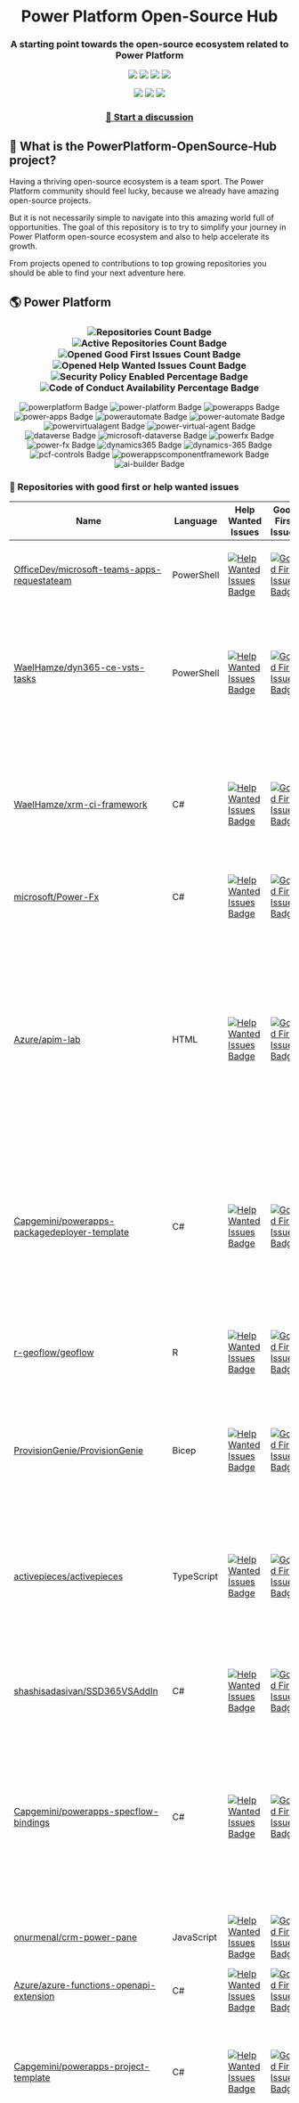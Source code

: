 <p align="center">
    <h1 align="center">
        Power Platform Open-Source Hub
    </h1>
    <h3 align="center">
        A starting point towards the open-source ecosystem related to Power Platform
    </h3>
</p>

<p align="center">
    <a href="https://github.com/rpothin/PowerPlatform-OpenSource-Hub/blob/main/LICENSE" alt="Repository License">
        <img src="https://img.shields.io/github/license/rpothin/PowerPlatform-OpenSource-Hub?color=yellow&label=License" /></a>
    <a href="#watchers" alt="Watchers">
        <img src="https://img.shields.io/github/watchers/rpothin/PowerPlatform-OpenSource-Hub?style=social" /></a>
    <a href="#forks" alt="Forks">
        <img src="https://img.shields.io/github/forks/rpothin/PowerPlatform-OpenSource-Hub?style=social" /></a>
    <a href="#stars" alt="Stars">
        <img src="https://img.shields.io/github/stars/rpothin/PowerPlatform-OpenSource-Hub?style=social" /></a>
</p>

<p align="center">
    <a href="https://github.com/rpothin/PowerPlatform-OpenSource-Hub/actions/workflows/update-github-repositories-details.yml" alt="Update repositories details">
        <img src="https://github.com/rpothin/PowerPlatform-OpenSource-Hub/actions/workflows/update-github-repositories-details.yml/badge.svg" /></a>
    <a href="https://github.com/rpothin/PowerPlatform-OpenSource-Hub/actions/workflows/update-readme-with-github-repositories-details.yml" alt="Update README">
        <img src="https://github.com/rpothin/PowerPlatform-OpenSource-Hub/actions/workflows/update-readme-with-github-repositories-details.yml/badge.svg" /></a>
    <a href="https://github.com/rpothin/PowerPlatform-OpenSource-Hub/actions/workflows/pages/pages-build-deployment" alt="Update website">
        <img src="https://github.com/rpothin/PowerPlatform-OpenSource-Hub/actions/workflows/pages/pages-build-deployment/badge.svg" /></a>
</p>

<h3 align="center">
  <a href="https://github.com/rpothin/PowerPlatform-OpenSource-Hub/discussions/new/choose">📢 Start a discussion</a>
</h3>

## 🏡 What is the PowerPlatform-OpenSource-Hub project?

Having a thriving open-source ecosystem is a team sport.
The Power Platform community should feel lucky, because we already have amazing open-source projects.

But it is not necessarily simple to navigate into this amazing world full of opportunities.
The goal of this repository is to try to simplify your journey in Power Platform open-source ecosystem and also to help accelerate its growth.

From projects opened to contributions to top growing repositories you should be able to find your next adventure here.

## 🌎 Power Platform 

<!--START_SECTION:summary-->
<h3 align='center'>
  <img alt='Repositories Count Badge' src='https://img.shields.io/badge/Repositories-202-602890'>
  <img alt='Active Repositories Count Badge' src='https://img.shields.io/badge/Active_Repositories-132-A24FBF'>
  <img alt='Opened Good First Issues Count Badge' src='https://img.shields.io/badge/Good_First_Issues-15-green'>
  <img alt='Opened Help Wanted Issues Count Badge' src='https://img.shields.io/badge/Help_Wanted_Issues-18-blue'>
  <br/>
  <img alt='Security Policy Enabled Percentage Badge' src='https://img.shields.io/badge/Security_Policy_Enabled_Percentage-22-orange'>
  <img alt='Code of Conduct Availability Percentage Badge' src='https://img.shields.io/badge/Code_of_Conduct_Availability_Percentage-31-9F2B63'>
</h3>

<p align='center'>
  <img alt='powerplatform Badge' src='https://img.shields.io/badge/powerplatform-F13829'>
  <img alt='power-platform Badge' src='https://img.shields.io/badge/power--platform-A5D080'>
  <img alt='powerapps Badge' src='https://img.shields.io/badge/powerapps-3697A3'>
  <img alt='power-apps Badge' src='https://img.shields.io/badge/power--apps-52819B'>
  <img alt='powerautomate Badge' src='https://img.shields.io/badge/powerautomate-099049'>
  <img alt='power-automate Badge' src='https://img.shields.io/badge/power--automate-4F504A'>
  <img alt='powervirtualagent Badge' src='https://img.shields.io/badge/powervirtualagent-F63D28'>
  <img alt='power-virtual-agent Badge' src='https://img.shields.io/badge/power--virtual--agent-FB047B'>
  <img alt='dataverse Badge' src='https://img.shields.io/badge/dataverse-38E30C'>
  <img alt='microsoft-dataverse Badge' src='https://img.shields.io/badge/microsoft--dataverse-B22203'>
  <img alt='powerfx Badge' src='https://img.shields.io/badge/powerfx-1486C1'>
  <img alt='power-fx Badge' src='https://img.shields.io/badge/power--fx-9F1E84'>
  <img alt='dynamics365 Badge' src='https://img.shields.io/badge/dynamics365-4FFE5F'>
  <img alt='dynamics-365 Badge' src='https://img.shields.io/badge/dynamics--365-A64F62'>
  <img alt='pcf-controls Badge' src='https://img.shields.io/badge/pcf--controls-533144'>
  <img alt='powerappscomponentframework Badge' src='https://img.shields.io/badge/powerappscomponentframework-B92ACC'>
  <img alt='ai-builder Badge' src='https://img.shields.io/badge/ai--builder-3FF7E3'>
</p>
<!--END_SECTION:summary-->

### 💭 Repositories with good first or help wanted issues

<!--START_SECTION:repositories-opened-to-contribution-->
|Name|Language|Help Wanted Issues|Good First Issues|Topics|
|----|--------|------------------|-----------------|------|
|[OfficeDev/microsoft-teams-apps-requestateam](https://github.com/OfficeDev/microsoft-teams-apps-requestateam)|PowerShell|[![Help Wanted Issues Badge](https://img.shields.io/badge/30-blue)](https://github.com/OfficeDev/microsoft-teams-apps-requestateam/labels/help%20wanted)|[![Good First Issues Badge](https://img.shields.io/badge/17-green)](https://github.com/OfficeDev/microsoft-teams-apps-requestateam/labels/good%20first%20issue)|![microsoft Badge](https://img.shields.io/badge/microsoft-6E664A) ![microsoftteams Badge](https://img.shields.io/badge/microsoftteams-F0E290) ![powerapps Badge](https://img.shields.io/badge/powerapps-6B2799) ![powerautomate Badge](https://img.shields.io/badge/powerautomate-DD31D5) ![logicapps Badge](https://img.shields.io/badge/logicapps-A25CF2) ![azure Badge](https://img.shields.io/badge/azure-DD2160)|
|[WaelHamze/dyn365-ce-vsts-tasks](https://github.com/WaelHamze/dyn365-ce-vsts-tasks)|PowerShell|[![Help Wanted Issues Badge](https://img.shields.io/badge/30-blue)](https://github.com/WaelHamze/dyn365-ce-vsts-tasks/labels/help%20wanted)|[![Good First Issues Badge](https://img.shields.io/badge/0-green)](https://github.com/WaelHamze/dyn365-ce-vsts-tasks/labels/good%20first%20issue)|![devops Badge](https://img.shields.io/badge/devops-F1C905) ![continuous-integration Badge](https://img.shields.io/badge/continuous--integration-750F05) ![continuous-delivery Badge](https://img.shields.io/badge/continuous--delivery-DD20B9) ![continuous-deployment Badge](https://img.shields.io/badge/continuous--deployment-D19825) ![dynamics-365 Badge](https://img.shields.io/badge/dynamics--365-691D81) ![powershell Badge](https://img.shields.io/badge/powershell-BCE7B6) ![msdyn365 Badge](https://img.shields.io/badge/msdyn365-A7F03C) ![crm Badge](https://img.shields.io/badge/crm-0643F6) ![dynamics Badge](https://img.shields.io/badge/dynamics-514099) ![build-automation Badge](https://img.shields.io/badge/build--automation-B842C7) ![release-automation Badge](https://img.shields.io/badge/release--automation-495225)|
|[WaelHamze/xrm-ci-framework](https://github.com/WaelHamze/xrm-ci-framework)|C#|[![Help Wanted Issues Badge](https://img.shields.io/badge/11-blue)](https://github.com/WaelHamze/xrm-ci-framework/labels/help%20wanted)|[![Good First Issues Badge](https://img.shields.io/badge/0-green)](https://github.com/WaelHamze/xrm-ci-framework/labels/good%20first%20issue)|![devops Badge](https://img.shields.io/badge/devops-38CF18) ![continuous-integration Badge](https://img.shields.io/badge/continuous--integration-E2BF17) ![continuous-delivery Badge](https://img.shields.io/badge/continuous--delivery-E99C60) ![continuous-deployment Badge](https://img.shields.io/badge/continuous--deployment-D59785) ![crm Badge](https://img.shields.io/badge/crm-2C338E) ![dynamics Badge](https://img.shields.io/badge/dynamics-D6BAED) ![msdyn365 Badge](https://img.shields.io/badge/msdyn365-6BDC53) ![dynamics-365 Badge](https://img.shields.io/badge/dynamics--365-510441) ![powershell Badge](https://img.shields.io/badge/powershell-3EF169) ![scripts Badge](https://img.shields.io/badge/scripts-C2EE64) ![build-automation Badge](https://img.shields.io/badge/build--automation-BA8B99) ![release-automation Badge](https://img.shields.io/badge/release--automation-05A363)|
|[microsoft/Power-Fx](https://github.com/microsoft/Power-Fx)|C#|[![Help Wanted Issues Badge](https://img.shields.io/badge/0-blue)](https://github.com/microsoft/Power-Fx/labels/help%20wanted)|[![Good First Issues Badge](https://img.shields.io/badge/9-green)](https://github.com/microsoft/Power-Fx/labels/good%20first%20issue)|![power-fx Badge](https://img.shields.io/badge/power--fx-5D39BC) ![powerfx Badge](https://img.shields.io/badge/powerfx-504B1F)|
|[Azure/apim-lab](https://github.com/Azure/apim-lab)|HTML|[![Help Wanted Issues Badge](https://img.shields.io/badge/4-blue)](https://github.com/Azure/apim-lab/labels/help%20wanted)|[![Good First Issues Badge](https://img.shields.io/badge/5-green)](https://github.com/Azure/apim-lab/labels/good%20first%20issue)|![api-rest Badge](https://img.shields.io/badge/api--rest-84E5CD) ![api-management Badge](https://img.shields.io/badge/api--management-4A5E6D) ![oauth2 Badge](https://img.shields.io/badge/oauth2-E433B9) ![azure-api-management Badge](https://img.shields.io/badge/azure--api--management-2EDCE1) ![json-api Badge](https://img.shields.io/badge/json--api-BDBC82) ![azure-active-directory Badge](https://img.shields.io/badge/azure--active--directory-890F73) ![key-vault Badge](https://img.shields.io/badge/key--vault-C6139C) ![managed-identities Badge](https://img.shields.io/badge/managed--identities-0821AB) ![microsoft Badge](https://img.shields.io/badge/microsoft-4EA816) ![powerapps Badge](https://img.shields.io/badge/powerapps-447F92) ![ci-cd Badge](https://img.shields.io/badge/ci--cd-B5D49E) ![azure-devops Badge](https://img.shields.io/badge/azure--devops-D6F49F) ![azure-resource-manager Badge](https://img.shields.io/badge/azure--resource--manager-02F93D) ![api-gateway Badge](https://img.shields.io/badge/api--gateway-4DFB6D) ![api-documentation Badge](https://img.shields.io/badge/api--documentation-50DCFE) ![swagger Badge](https://img.shields.io/badge/swagger-EE6396) ![openapi Badge](https://img.shields.io/badge/openapi-CE983D) ![azure-resource-templates Badge](https://img.shields.io/badge/azure--resource--templates-AF65A1)|
|[Capgemini/powerapps-packagedeployer-template](https://github.com/Capgemini/powerapps-packagedeployer-template)|C#|[![Help Wanted Issues Badge](https://img.shields.io/badge/0-blue)](https://github.com/Capgemini/powerapps-packagedeployer-template/labels/help%20wanted)|[![Good First Issues Badge](https://img.shields.io/badge/5-green)](https://github.com/Capgemini/powerapps-packagedeployer-template/labels/good%20first%20issue)|![dyanmics-365 Badge](https://img.shields.io/badge/dyanmics--365-506A7B) ![dynamics Badge](https://img.shields.io/badge/dynamics-95674D) ![dynamics-crm Badge](https://img.shields.io/badge/dynamics--crm-C4F749) ![alm Badge](https://img.shields.io/badge/alm-50AAE5) ![continuous-deployment Badge](https://img.shields.io/badge/continuous--deployment-3688D8) ![continuous-delivery Badge](https://img.shields.io/badge/continuous--delivery-2C2248) ![powerapps Badge](https://img.shields.io/badge/powerapps-3F3684) ![package-deployer Badge](https://img.shields.io/badge/package--deployer-4A4915) ![power-apps Badge](https://img.shields.io/badge/power--apps-4B85CD) ![power-platform Badge](https://img.shields.io/badge/power--platform-D7B175) ![microsoft Badge](https://img.shields.io/badge/microsoft-977A04)|
|[r-geoflow/geoflow](https://github.com/r-geoflow/geoflow)|R|[![Help Wanted Issues Badge](https://img.shields.io/badge/5-blue)](https://github.com/r-geoflow/geoflow/labels/help%20wanted)|[![Good First Issues Badge](https://img.shields.io/badge/0-green)](https://github.com/r-geoflow/geoflow/labels/good%20first%20issue)|![r Badge](https://img.shields.io/badge/r-3C3505) ![geospatial Badge](https://img.shields.io/badge/geospatial-C30965) ![spatial Badge](https://img.shields.io/badge/spatial-B4D618) ![workflow Badge](https://img.shields.io/badge/workflow-6CDE7E) ![data Badge](https://img.shields.io/badge/data-07FEAB) ![metadata Badge](https://img.shields.io/badge/metadata-33A48A) ![fair Badge](https://img.shields.io/badge/fair-45FB7A) ![inspire Badge](https://img.shields.io/badge/inspire-657B25) ![iso Badge](https://img.shields.io/badge/iso-E069EA) ![ogc Badge](https://img.shields.io/badge/ogc-8238BC) ![orchestrator Badge](https://img.shields.io/badge/orchestrator-B6804A) ![zenodo Badge](https://img.shields.io/badge/zenodo-90EFE2) ![dataverse Badge](https://img.shields.io/badge/dataverse-979BA6) ![postgis Badge](https://img.shields.io/badge/postgis-F9BCF1) ![ocs Badge](https://img.shields.io/badge/ocs-5A160A)|
|[ProvisionGenie/ProvisionGenie](https://github.com/ProvisionGenie/ProvisionGenie)|Bicep|[![Help Wanted Issues Badge](https://img.shields.io/badge/3-blue)](https://github.com/ProvisionGenie/ProvisionGenie/labels/help%20wanted)|[![Good First Issues Badge](https://img.shields.io/badge/2-green)](https://github.com/ProvisionGenie/ProvisionGenie/labels/good%20first%20issue)|![microsoftteams Badge](https://img.shields.io/badge/microsoftteams-8DF8CE) ![powerplatform Badge](https://img.shields.io/badge/powerplatform-9AF49C) ![logicapps Badge](https://img.shields.io/badge/logicapps-AB128E) ![microsoft-teams Badge](https://img.shields.io/badge/microsoft--teams-85E944) ![azure Badge](https://img.shields.io/badge/azure-C3CCA9) ![microsoft Badge](https://img.shields.io/badge/microsoft-0EFC8F) ![hacktoberfest Badge](https://img.shields.io/badge/hacktoberfest-2E438C)|
|[activepieces/activepieces](https://github.com/activepieces/activepieces)|TypeScript|[![Help Wanted Issues Badge](https://img.shields.io/badge/4-blue)](https://github.com/activepieces/activepieces/labels/help%20wanted)|[![Good First Issues Badge](https://img.shields.io/badge/0-green)](https://github.com/activepieces/activepieces/labels/good%20first%20issue)|![no-code Badge](https://img.shields.io/badge/no--code-CB8792) ![business-automation Badge](https://img.shields.io/badge/business--automation-23EED0) ![zapier Badge](https://img.shields.io/badge/zapier-409087) ![low-code Badge](https://img.shields.io/badge/low--code-87617E) ![automation Badge](https://img.shields.io/badge/automation-604206) ![typescript Badge](https://img.shields.io/badge/typescript-739CBE) ![self-hosted Badge](https://img.shields.io/badge/self--hosted-3CDB87) ![workflow Badge](https://img.shields.io/badge/workflow-34C71E) ![n8n Badge](https://img.shields.io/badge/n8n-186528) ![automation-tools Badge](https://img.shields.io/badge/automation--tools-3357E7) ![workflow-automation Badge](https://img.shields.io/badge/workflow--automation-54C8AE) ![enterprise-automation Badge](https://img.shields.io/badge/enterprise--automation-94DBFA) ![llm Badge](https://img.shields.io/badge/llm-2A9570) ![workato Badge](https://img.shields.io/badge/workato-9B3787) ![powerautomate Badge](https://img.shields.io/badge/powerautomate-E667C6) ![tray Badge](https://img.shields.io/badge/tray-008190) ![agent Badge](https://img.shields.io/badge/agent-56B8B9) ![agents Badge](https://img.shields.io/badge/agents-B8C483) ![ai Badge](https://img.shields.io/badge/ai-5E399A)|
|[shashisadasivan/SSD365VSAddIn](https://github.com/shashisadasivan/SSD365VSAddIn)|C#|[![Help Wanted Issues Badge](https://img.shields.io/badge/2-blue)](https://github.com/shashisadasivan/SSD365VSAddIn/labels/help%20wanted)|[![Good First Issues Badge](https://img.shields.io/badge/2-green)](https://github.com/shashisadasivan/SSD365VSAddIn/labels/good%20first%20issue)|![d365fo Badge](https://img.shields.io/badge/d365fo-CCBC77) ![d365 Badge](https://img.shields.io/badge/d365-34046B) ![visual-studio-extension Badge](https://img.shields.io/badge/visual--studio--extension-4501A8) ![dynamics-365 Badge](https://img.shields.io/badge/dynamics--365-9B7151) ![hacktoberfest Badge](https://img.shields.io/badge/hacktoberfest-0BF2D5)|
|[Capgemini/powerapps-specflow-bindings](https://github.com/Capgemini/powerapps-specflow-bindings)|C#|[![Help Wanted Issues Badge](https://img.shields.io/badge/0-blue)](https://github.com/Capgemini/powerapps-specflow-bindings/labels/help%20wanted)|[![Good First Issues Badge](https://img.shields.io/badge/4-green)](https://github.com/Capgemini/powerapps-specflow-bindings/labels/good%20first%20issue)|![dynamics-365 Badge](https://img.shields.io/badge/dynamics--365-C04737) ![dynamics Badge](https://img.shields.io/badge/dynamics-20DFF7) ![dynamics-crm Badge](https://img.shields.io/badge/dynamics--crm-4D7986) ![specflow Badge](https://img.shields.io/badge/specflow-D5EEC5) ![automated-testing Badge](https://img.shields.io/badge/automated--testing-648EB3) ![automated-tests Badge](https://img.shields.io/badge/automated--tests-F2138D) ![ui-testing Badge](https://img.shields.io/badge/ui--testing-01907E) ![xrm Badge](https://img.shields.io/badge/xrm-51E812) ![powerapps Badge](https://img.shields.io/badge/powerapps-C31AED) ![cds Badge](https://img.shields.io/badge/cds-0FB9FD) ![bindings Badge](https://img.shields.io/badge/bindings-E035BC) ![specflow-steps Badge](https://img.shields.io/badge/specflow--steps-1707CB) ![test-automation Badge](https://img.shields.io/badge/test--automation-0ABDCF) ![testing Badge](https://img.shields.io/badge/testing-91F93C) ![specflow-bindings Badge](https://img.shields.io/badge/specflow--bindings-D04690) ![uci Badge](https://img.shields.io/badge/uci-7BE95E) ![power-apps Badge](https://img.shields.io/badge/power--apps-5128D2) ![power-platform Badge](https://img.shields.io/badge/power--platform-2D7467) ![microsoft Badge](https://img.shields.io/badge/microsoft-BC160A)|
|[onurmenal/crm-power-pane](https://github.com/onurmenal/crm-power-pane)|JavaScript|[![Help Wanted Issues Badge](https://img.shields.io/badge/1-blue)](https://github.com/onurmenal/crm-power-pane/labels/help%20wanted)|[![Good First Issues Badge](https://img.shields.io/badge/3-green)](https://github.com/onurmenal/crm-power-pane/labels/good%20first%20issue)|![dynamics-crm Badge](https://img.shields.io/badge/dynamics--crm-240E00) ![dynamics-365 Badge](https://img.shields.io/badge/dynamics--365-A7E008) ![browser-extension Badge](https://img.shields.io/badge/browser--extension-070AA9) ![crm Badge](https://img.shields.io/badge/crm-788318)|
|[Azure/azure-functions-openapi-extension](https://github.com/Azure/azure-functions-openapi-extension)|C#|[![Help Wanted Issues Badge](https://img.shields.io/badge/0-blue)](https://github.com/Azure/azure-functions-openapi-extension/labels/help%20wanted)|[![Good First Issues Badge](https://img.shields.io/badge/4-green)](https://github.com/Azure/azure-functions-openapi-extension/labels/good%20first%20issue)|![azure-functions Badge](https://img.shields.io/badge/azure--functions-29C63C) ![swagger-ui Badge](https://img.shields.io/badge/swagger--ui-66FAD2) ![hacktoberfest Badge](https://img.shields.io/badge/hacktoberfest-70A18F) ![azure Badge](https://img.shields.io/badge/azure-F111B4) ![openapi Badge](https://img.shields.io/badge/openapi-2527A7) ![power-platform Badge](https://img.shields.io/badge/power--platform-3430BF)|
|[Capgemini/powerapps-project-template](https://github.com/Capgemini/powerapps-project-template)|C#|[![Help Wanted Issues Badge](https://img.shields.io/badge/0-blue)](https://github.com/Capgemini/powerapps-project-template/labels/help%20wanted)|[![Good First Issues Badge](https://img.shields.io/badge/3-green)](https://github.com/Capgemini/powerapps-project-template/labels/good%20first%20issue)|![powerapps Badge](https://img.shields.io/badge/powerapps-E1AF44) ![power-apps Badge](https://img.shields.io/badge/power--apps-CED00A) ![dynamics-365 Badge](https://img.shields.io/badge/dynamics--365-CDFC6F) ![dynamics Badge](https://img.shields.io/badge/dynamics-3CC889) ![dynamics-crm Badge](https://img.shields.io/badge/dynamics--crm-37D995) ![powerplatform Badge](https://img.shields.io/badge/powerplatform-328446) ![power-platform Badge](https://img.shields.io/badge/power--platform-2E6164) ![yeoman-generator Badge](https://img.shields.io/badge/yeoman--generator-DC4A7F) ![microsoft Badge](https://img.shields.io/badge/microsoft-ADE266)|
|[J535D165/datahugger](https://github.com/J535D165/datahugger)|Python|[![Help Wanted Issues Badge](https://img.shields.io/badge/3-blue)](https://github.com/J535D165/datahugger/labels/help%20wanted)|[![Good First Issues Badge](https://img.shields.io/badge/0-green)](https://github.com/J535D165/datahugger/labels/good%20first%20issue)|![scientific Badge](https://img.shields.io/badge/scientific-5F9B99) ![scientific-data Badge](https://img.shields.io/badge/scientific--data-A22586) ![cli Badge](https://img.shields.io/badge/cli-51D81A) ![data Badge](https://img.shields.io/badge/data-CA3301) ![dataverse Badge](https://img.shields.io/badge/dataverse-A023CE) ![dryad Badge](https://img.shields.io/badge/dryad-5CADC9) ![figshare Badge](https://img.shields.io/badge/figshare-DA22CC) ![github Badge](https://img.shields.io/badge/github-7FF9F2) ![python Badge](https://img.shields.io/badge/python-5B8015) ![repository Badge](https://img.shields.io/badge/repository-49B162) ![research Badge](https://img.shields.io/badge/research-AF63F7) ![research-data-management Badge](https://img.shields.io/badge/research--data--management-B5C39E) ![science Badge](https://img.shields.io/badge/science-33612C) ![utrecht-university Badge](https://img.shields.io/badge/utrecht--university-4A1DDB) ![zenodo Badge](https://img.shields.io/badge/zenodo-0DF4B9) ![datacite Badge](https://img.shields.io/badge/datacite-04CD26) ![dataone Badge](https://img.shields.io/badge/dataone-A21ECA) ![mendeley-data Badge](https://img.shields.io/badge/mendeley--data-F130B2) ![rdm Badge](https://img.shields.io/badge/rdm-BEF868)|
|[pnp/provision-assist-m365](https://github.com/pnp/provision-assist-m365)|PowerShell|[![Help Wanted Issues Badge](https://img.shields.io/badge/1-blue)](https://github.com/pnp/provision-assist-m365/labels/help%20wanted)|[![Good First Issues Badge](https://img.shields.io/badge/1-green)](https://github.com/pnp/provision-assist-m365/labels/good%20first%20issue)|![microsoftteams Badge](https://img.shields.io/badge/microsoftteams-516374) ![powerapps Badge](https://img.shields.io/badge/powerapps-A809A5) ![powerapps-solutions Badge](https://img.shields.io/badge/powerapps--solutions-B70A39) ![sharepoint Badge](https://img.shields.io/badge/sharepoint-2F4B01) ![azureautomation Badge](https://img.shields.io/badge/azureautomation-4BD6F2) ![logicapps Badge](https://img.shields.io/badge/logicapps-C04032) ![powerautomate Badge](https://img.shields.io/badge/powerautomate-AA03D2) ![powershell Badge](https://img.shields.io/badge/powershell-135156) ![provisioning Badge](https://img.shields.io/badge/provisioning-CC1E2E) ![copilot Badge](https://img.shields.io/badge/copilot-829727) ![copilot-for-microsoft-365 Badge](https://img.shields.io/badge/copilot--for--microsoft--365-37DA3B)|
|[microsoft/powercat-creator-kit](https://github.com/microsoft/powercat-creator-kit)|CSS|[![Help Wanted Issues Badge](https://img.shields.io/badge/0-blue)](https://github.com/microsoft/powercat-creator-kit/labels/help%20wanted)|[![Good First Issues Badge](https://img.shields.io/badge/2-green)](https://github.com/microsoft/powercat-creator-kit/labels/good%20first%20issue)|![pcf Badge](https://img.shields.io/badge/pcf-EE6629) ![powerapps Badge](https://img.shields.io/badge/powerapps-C05BE8)|
|[ewingjm/development-hub](https://github.com/ewingjm/development-hub)|C#|[![Help Wanted Issues Badge](https://img.shields.io/badge/0-blue)](https://github.com/ewingjm/development-hub/labels/help%20wanted)|[![Good First Issues Badge](https://img.shields.io/badge/2-green)](https://github.com/ewingjm/development-hub/labels/good%20first%20issue)|![powerapps Badge](https://img.shields.io/badge/powerapps-6DC921) ![powerapps-solutions Badge](https://img.shields.io/badge/powerapps--solutions-C3F22C) ![powerplatform Badge](https://img.shields.io/badge/powerplatform-439F91) ![dynamics Badge](https://img.shields.io/badge/dynamics-177C73) ![dynamics-crm Badge](https://img.shields.io/badge/dynamics--crm-8594FE) ![dynamics365 Badge](https://img.shields.io/badge/dynamics365-F18F70) ![dynamics-365 Badge](https://img.shields.io/badge/dynamics--365-A4488A) ![dynamics-crm-online Badge](https://img.shields.io/badge/dynamics--crm--online-BB8DF0) ![common-data-service Badge](https://img.shields.io/badge/common--data--service-56D9DA) ![cds Badge](https://img.shields.io/badge/cds-5A21F6) ![ci Badge](https://img.shields.io/badge/ci-05EBCE) ![continuous-integration Badge](https://img.shields.io/badge/continuous--integration-713030) ![devops Badge](https://img.shields.io/badge/devops-2AA333) ![azure-devops Badge](https://img.shields.io/badge/azure--devops-EAC5D9)|
|[Capgemini/xrm-datamigration](https://github.com/Capgemini/xrm-datamigration)|C#|[![Help Wanted Issues Badge](https://img.shields.io/badge/0-blue)](https://github.com/Capgemini/xrm-datamigration/labels/help%20wanted)|[![Good First Issues Badge](https://img.shields.io/badge/2-green)](https://github.com/Capgemini/xrm-datamigration/labels/good%20first%20issue)|![power-apps Badge](https://img.shields.io/badge/power--apps-D90ABA) ![power-platform Badge](https://img.shields.io/badge/power--platform-C78634) ![dynamics-365 Badge](https://img.shields.io/badge/dynamics--365-413188) ![dynamics-crm Badge](https://img.shields.io/badge/dynamics--crm-3CB9E4) ![dynamics Badge](https://img.shields.io/badge/dynamics-1F7799) ![common-data-service Badge](https://img.shields.io/badge/common--data--service-60AD3F) ![cds Badge](https://img.shields.io/badge/cds-8E77DF) ![microsoft Badge](https://img.shields.io/badge/microsoft-8E0D18) ![powerplatform Badge](https://img.shields.io/badge/powerplatform-5DC53D)|
|[microsoft/Microsoft365DSC](https://github.com/microsoft/Microsoft365DSC)|PowerShell|[![Help Wanted Issues Badge](https://img.shields.io/badge/2-blue)](https://github.com/microsoft/Microsoft365DSC/labels/help%20wanted)|[![Good First Issues Badge](https://img.shields.io/badge/0-green)](https://github.com/microsoft/Microsoft365DSC/labels/good%20first%20issue)|![microsoft365 Badge](https://img.shields.io/badge/microsoft365-97C8F8) ![powershell Badge](https://img.shields.io/badge/powershell-0F3102) ![monitoring Badge](https://img.shields.io/badge/monitoring-0A149A) ![desiredstateconfiguration Badge](https://img.shields.io/badge/desiredstateconfiguration-C4EF39) ![configuration-as-code Badge](https://img.shields.io/badge/configuration--as--code-E15716) ![devops Badge](https://img.shields.io/badge/devops-05FE18) ![office365 Badge](https://img.shields.io/badge/office365-D6F43E) ![sharepoint Badge](https://img.shields.io/badge/sharepoint-5BC222) ![onedrive Badge](https://img.shields.io/badge/onedrive-C824F4) ![powerplatform Badge](https://img.shields.io/badge/powerplatform-917001) ![teams Badge](https://img.shields.io/badge/teams-049253) ![microsoft Badge](https://img.shields.io/badge/microsoft-445016) ![securityandcompliance Badge](https://img.shields.io/badge/securityandcompliance-782192) ![skypeforbusiness Badge](https://img.shields.io/badge/skypeforbusiness-53E31F) ![azuread Badge](https://img.shields.io/badge/azuread-996209) ![exchangeonline Badge](https://img.shields.io/badge/exchangeonline-1221CE) ![intune Badge](https://img.shields.io/badge/intune-8E25BC) ![hacktoberfest Badge](https://img.shields.io/badge/hacktoberfest-968493)|
|[OliverFlint/XrmTypesGen](https://github.com/OliverFlint/XrmTypesGen)|TypeScript|[![Help Wanted Issues Badge](https://img.shields.io/badge/2-blue)](https://github.com/OliverFlint/XrmTypesGen/labels/help%20wanted)|[![Good First Issues Badge](https://img.shields.io/badge/0-green)](https://github.com/OliverFlint/XrmTypesGen/labels/good%20first%20issue)|![dynmaics Badge](https://img.shields.io/badge/dynmaics-333904) ![356 Badge](https://img.shields.io/badge/356-80823D) ![typescript Badge](https://img.shields.io/badge/typescript-92526A) ![javascript Badge](https://img.shields.io/badge/javascript-E20633) ![dataverse Badge](https://img.shields.io/badge/dataverse-083B55) ![powerapps Badge](https://img.shields.io/badge/powerapps-56CB9F) ![dynamics-365 Badge](https://img.shields.io/badge/dynamics--365-81627F)|
|[scottdurow/RibbonWorkbench](https://github.com/scottdurow/RibbonWorkbench)|JavaScript|[![Help Wanted Issues Badge](https://img.shields.io/badge/1-blue)](https://github.com/scottdurow/RibbonWorkbench/labels/help%20wanted)|[![Good First Issues Badge](https://img.shields.io/badge/0-green)](https://github.com/scottdurow/RibbonWorkbench/labels/good%20first%20issue)|![dynamics365 Badge](https://img.shields.io/badge/dynamics365-596831)|
|[IQSS/dataverse-client-r](https://github.com/IQSS/dataverse-client-r)|R|[![Help Wanted Issues Badge](https://img.shields.io/badge/1-blue)](https://github.com/IQSS/dataverse-client-r/labels/help%20wanted)|[![Good First Issues Badge](https://img.shields.io/badge/0-green)](https://github.com/IQSS/dataverse-client-r/labels/good%20first%20issue)|![dataverse Badge](https://img.shields.io/badge/dataverse-190444) ![sword Badge](https://img.shields.io/badge/sword-43F4C7) ![r Badge](https://img.shields.io/badge/r-73C439) ![cran Badge](https://img.shields.io/badge/cran-5AF221) ![data Badge](https://img.shields.io/badge/data-4FF0E1) ![data-deposit Badge](https://img.shields.io/badge/data--deposit-45EF97) ![dataverse-api Badge](https://img.shields.io/badge/dataverse--api-8A11CA)|
|[Power-Maverick/PCF-CustomControlBuilder](https://github.com/Power-Maverick/PCF-CustomControlBuilder)|C#|[![Help Wanted Issues Badge](https://img.shields.io/badge/1-blue)](https://github.com/Power-Maverick/PCF-CustomControlBuilder/labels/help%20wanted)|[![Good First Issues Badge](https://img.shields.io/badge/0-green)](https://github.com/Power-Maverick/PCF-CustomControlBuilder/labels/good%20first%20issue)|![xrmtoolbox Badge](https://img.shields.io/badge/xrmtoolbox-CF9FD3) ![cds Badge](https://img.shields.io/badge/cds-D1CB25) ![powerapps Badge](https://img.shields.io/badge/powerapps-BFE544) ![dynamics-365 Badge](https://img.shields.io/badge/dynamics--365-3AC7D6) ![pcf Badge](https://img.shields.io/badge/pcf-0F8B0A) ![custom-controls Badge](https://img.shields.io/badge/custom--controls-22B879) ![powerappscomponentframework Badge](https://img.shields.io/badge/powerappscomponentframework-D368AA)|
|[MscrmTools/XrmToolBox](https://github.com/MscrmTools/XrmToolBox)|C#|[![Help Wanted Issues Badge](https://img.shields.io/badge/1-blue)](https://github.com/MscrmTools/XrmToolBox/labels/help%20wanted)|[![Good First Issues Badge](https://img.shields.io/badge/0-green)](https://github.com/MscrmTools/XrmToolBox/labels/good%20first%20issue)|![xrmtoolbox Badge](https://img.shields.io/badge/xrmtoolbox-E4E04F) ![microsoft-dynamics-crm Badge](https://img.shields.io/badge/microsoft--dynamics--crm-A3EE38) ![cds Badge](https://img.shields.io/badge/cds-D57E95) ![powerapps Badge](https://img.shields.io/badge/powerapps-76F2C7) ![microsoft-dynamics Badge](https://img.shields.io/badge/microsoft--dynamics-8EEFD1) ![microsoft-dataverse Badge](https://img.shields.io/badge/microsoft--dataverse-002168)|
|[OGcanviz/ChartComponents](https://github.com/OGcanviz/ChartComponents)||[![Help Wanted Issues Badge](https://img.shields.io/badge/0-blue)](https://github.com/OGcanviz/ChartComponents/labels/help%20wanted)|[![Good First Issues Badge](https://img.shields.io/badge/1-green)](https://github.com/OGcanviz/ChartComponents/labels/good%20first%20issue)|![powerapps Badge](https://img.shields.io/badge/powerapps-EBACD3) ![office365 Badge](https://img.shields.io/badge/office365-7871F2) ![powerplatform Badge](https://img.shields.io/badge/powerplatform-409C8D) ![charts Badge](https://img.shields.io/badge/charts-C740E4) ![graphs Badge](https://img.shields.io/badge/graphs-8A8DCF) ![svg Badge](https://img.shields.io/badge/svg-DF027D) ![components Badge](https://img.shields.io/badge/components-3652E8)|
|[PowerPlatformAF/PowerPlatformAF](https://github.com/PowerPlatformAF/PowerPlatformAF)||[![Help Wanted Issues Badge](https://img.shields.io/badge/1-blue)](https://github.com/PowerPlatformAF/PowerPlatformAF/labels/help%20wanted)|[![Good First Issues Badge](https://img.shields.io/badge/0-green)](https://github.com/PowerPlatformAF/PowerPlatformAF/labels/good%20first%20issue)|![powerplatform Badge](https://img.shields.io/badge/powerplatform-27B8FC) ![powerapps Badge](https://img.shields.io/badge/powerapps-08B398) ![powerbi Badge](https://img.shields.io/badge/powerbi-607D0A) ![powerautomate Badge](https://img.shields.io/badge/powerautomate-04C578) ![powervirtualagent Badge](https://img.shields.io/badge/powervirtualagent-AF617C) ![dynamics365 Badge](https://img.shields.io/badge/dynamics365-3A34E1) ![microsoft Badge](https://img.shields.io/badge/microsoft-009EF3)|
<!--END_SECTION:repositories-opened-to-contribution-->

### 🚀 Top 10 growing repositories

<!--START_SECTION:top-growing-repositories-->
|Name|Language|Stars|Watchers|Topics|
|----|--------|-----|--------|------|
|[activepieces/activepieces](https://github.com/activepieces/activepieces)|TypeScript|![Stars Badge](https://img.shields.io/badge/10021-yellow)|![Watchers Badge](https://img.shields.io/badge/58-orange)|![no-code Badge](https://img.shields.io/badge/no--code-B69871) ![business-automation Badge](https://img.shields.io/badge/business--automation-0AFF77) ![zapier Badge](https://img.shields.io/badge/zapier-6A2799) ![low-code Badge](https://img.shields.io/badge/low--code-5A4EFC) ![automation Badge](https://img.shields.io/badge/automation-F03818) ![typescript Badge](https://img.shields.io/badge/typescript-DAD5D7) ![self-hosted Badge](https://img.shields.io/badge/self--hosted-8FF6D7) ![workflow Badge](https://img.shields.io/badge/workflow-587B66) ![n8n Badge](https://img.shields.io/badge/n8n-FDE42E) ![automation-tools Badge](https://img.shields.io/badge/automation--tools-2870A7) ![workflow-automation Badge](https://img.shields.io/badge/workflow--automation-90D395) ![enterprise-automation Badge](https://img.shields.io/badge/enterprise--automation-C951A0) ![llm Badge](https://img.shields.io/badge/llm-1EE1AD) ![workato Badge](https://img.shields.io/badge/workato-481EC9) ![powerautomate Badge](https://img.shields.io/badge/powerautomate-3E797B) ![tray Badge](https://img.shields.io/badge/tray-E90F82) ![agent Badge](https://img.shields.io/badge/agent-3B1768) ![agents Badge](https://img.shields.io/badge/agents-43107C) ![ai Badge](https://img.shields.io/badge/ai-401B81)|
|[microsoft/Microsoft365DSC](https://github.com/microsoft/Microsoft365DSC)|PowerShell|![Stars Badge](https://img.shields.io/badge/1633-yellow)|![Watchers Badge](https://img.shields.io/badge/78-orange)|![microsoft365 Badge](https://img.shields.io/badge/microsoft365-6E9533) ![powershell Badge](https://img.shields.io/badge/powershell-CCB7A1) ![monitoring Badge](https://img.shields.io/badge/monitoring-6D8B39) ![desiredstateconfiguration Badge](https://img.shields.io/badge/desiredstateconfiguration-CCA6C7) ![configuration-as-code Badge](https://img.shields.io/badge/configuration--as--code-28BE4C) ![devops Badge](https://img.shields.io/badge/devops-0A87D4) ![office365 Badge](https://img.shields.io/badge/office365-2D94DE) ![sharepoint Badge](https://img.shields.io/badge/sharepoint-19543C) ![onedrive Badge](https://img.shields.io/badge/onedrive-D2C884) ![powerplatform Badge](https://img.shields.io/badge/powerplatform-724005) ![teams Badge](https://img.shields.io/badge/teams-0C2DBE) ![microsoft Badge](https://img.shields.io/badge/microsoft-916CDC) ![securityandcompliance Badge](https://img.shields.io/badge/securityandcompliance-9DD4E3) ![skypeforbusiness Badge](https://img.shields.io/badge/skypeforbusiness-B332B6) ![azuread Badge](https://img.shields.io/badge/azuread-C25908) ![exchangeonline Badge](https://img.shields.io/badge/exchangeonline-87FACC) ![intune Badge](https://img.shields.io/badge/intune-A5EB9E) ![hacktoberfest Badge](https://img.shields.io/badge/hacktoberfest-D2E6C0)|
|[sandroasp/Microsoft-Integration-and-Azure-Stencils-Pack-for-Visio](https://github.com/sandroasp/Microsoft-Integration-and-Azure-Stencils-Pack-for-Visio)|PowerShell|![Stars Badge](https://img.shields.io/badge/1456-yellow)|![Watchers Badge](https://img.shields.io/badge/122-orange)|![stencils Badge](https://img.shields.io/badge/stencils-67A810) ![stencils-pack Badge](https://img.shields.io/badge/stencils--pack-C01A07) ![mis-azure Badge](https://img.shields.io/badge/mis--azure-BB7921) ![support-stencils Badge](https://img.shields.io/badge/support--stencils-687E32) ![systems-logo-stencils Badge](https://img.shields.io/badge/systems--logo--stencils-C45CD9) ![sap-stencils Badge](https://img.shields.io/badge/sap--stencils-D40B54) ![integration Badge](https://img.shields.io/badge/integration-F54A11) ![azure Badge](https://img.shields.io/badge/azure-213B8D) ![power-platform Badge](https://img.shields.io/badge/power--platform-D5A1F2) ![office-365 Badge](https://img.shields.io/badge/office--365-B1B9D1) ![visio Badge](https://img.shields.io/badge/visio-3F57C7) ![resizable-visio-shapes Badge](https://img.shields.io/badge/resizable--visio--shapes-28BD7A) ![shapes Badge](https://img.shields.io/badge/shapes-54E6B9) ![mis-devices-stencils Badge](https://img.shields.io/badge/mis--devices--stencils-E3B4FF) ![office Badge](https://img.shields.io/badge/office-8D627F)|
|[mbrg/power-pwn](https://github.com/mbrg/power-pwn)|Python|![Stars Badge](https://img.shields.io/badge/835-yellow)|![Watchers Badge](https://img.shields.io/badge/17-orange)|![defcon30 Badge](https://img.shields.io/badge/defcon30-A83042) ![pentesting Badge](https://img.shields.io/badge/pentesting-71638E) ![redteam Badge](https://img.shields.io/badge/redteam-A435B1) ![hacking Badge](https://img.shields.io/badge/hacking-5E7027) ![powerautomate Badge](https://img.shields.io/badge/powerautomate-3243FB) ![roboticprocessautomation Badge](https://img.shields.io/badge/roboticprocessautomation-C3F96F) ![rpa Badge](https://img.shields.io/badge/rpa-C0216B) ![lowcode Badge](https://img.shields.io/badge/lowcode-6BC9F3) ![nocode Badge](https://img.shields.io/badge/nocode-92E8B1) ![m365 Badge](https://img.shields.io/badge/m365-2474F1) ![microsoft365 Badge](https://img.shields.io/badge/microsoft365-C72E10) ![powerapps Badge](https://img.shields.io/badge/powerapps-B6D949) ![blackhat2023 Badge](https://img.shields.io/badge/blackhat2023-DC40A4) ![hacking-tool Badge](https://img.shields.io/badge/hacking--tool-87E86D) ![redteamer Badge](https://img.shields.io/badge/redteamer-937F57) ![redteaming Badge](https://img.shields.io/badge/redteaming-071A4C) ![blackhat2024 Badge](https://img.shields.io/badge/blackhat2024-F167CF) ![ai-red-team Badge](https://img.shields.io/badge/ai--red--team-7376BD) ![copilotstudio Badge](https://img.shields.io/badge/copilotstudio-5B0790) ![copilot-for-microsoft-365 Badge](https://img.shields.io/badge/copilot--for--microsoft--365-EF6DC9)|
|[microsoft/PowerApps-Samples](https://github.com/microsoft/PowerApps-Samples)|C#|![Stars Badge](https://img.shields.io/badge/1529-yellow)|![Watchers Badge](https://img.shields.io/badge/116-orange)|![dataverse Badge](https://img.shields.io/badge/dataverse-8AF7C5) ![dynamics-365 Badge](https://img.shields.io/badge/dynamics--365-102AB5) ![dynamics365 Badge](https://img.shields.io/badge/dynamics365-941C6F) ![microsoft-dataverse Badge](https://img.shields.io/badge/microsoft--dataverse-A55789) ![pcf-controls Badge](https://img.shields.io/badge/pcf--controls-B375F1) ![power-apps Badge](https://img.shields.io/badge/power--apps-BDD3C6) ![power-platform Badge](https://img.shields.io/badge/power--platform-D8E46B) ![powerapps Badge](https://img.shields.io/badge/powerapps-45705C) ![powerappscomponentframework Badge](https://img.shields.io/badge/powerappscomponentframework-EBA3A4) ![powerplatform Badge](https://img.shields.io/badge/powerplatform-9BE390) ![ai-builder Badge](https://img.shields.io/badge/ai--builder-2951F3) ![power-pages Badge](https://img.shields.io/badge/power--pages-4E1DBB)|
|[pnp/powerapps-designtoolkit](https://github.com/pnp/powerapps-designtoolkit)||![Stars Badge](https://img.shields.io/badge/178-yellow)|![Watchers Badge](https://img.shields.io/badge/21-orange)|![powerapps Badge](https://img.shields.io/badge/powerapps-7DFE59) ![ui Badge](https://img.shields.io/badge/ui-BF7858)|
|[microsoft/PowerPlatformConnectors](https://github.com/microsoft/PowerPlatformConnectors)|C#|![Stars Badge](https://img.shields.io/badge/987-yellow)|![Watchers Badge](https://img.shields.io/badge/59-orange)|![microsoft Badge](https://img.shields.io/badge/microsoft-18857E) ![connector Badge](https://img.shields.io/badge/connector-69D7BD) ![power-platform Badge](https://img.shields.io/badge/power--platform-A3BDFA) ![logicapps Badge](https://img.shields.io/badge/logicapps-5BCA94) ![powerapps Badge](https://img.shields.io/badge/powerapps-963FA9) ![powerautomate Badge](https://img.shields.io/badge/powerautomate-1F7D06) ![hacktoberfest Badge](https://img.shields.io/badge/hacktoberfest-62D291)|
|[Power-Maverick/awesome-power-platform](https://github.com/Power-Maverick/awesome-power-platform)||![Stars Badge](https://img.shields.io/badge/89-yellow)|![Watchers Badge](https://img.shields.io/badge/6-orange)|![tutorials Badge](https://img.shields.io/badge/tutorials-BA229B) ![samples Badge](https://img.shields.io/badge/samples-4BE79C) ![awesome Badge](https://img.shields.io/badge/awesome-B6C03A) ![awesome-list Badge](https://img.shields.io/badge/awesome--list-5F487B) ![power-platform Badge](https://img.shields.io/badge/power--platform-CFEFBB) ![powerapps Badge](https://img.shields.io/badge/powerapps-109795) ![powerappscomponentframework Badge](https://img.shields.io/badge/powerappscomponentframework-6DAAFB) ![powerbi Badge](https://img.shields.io/badge/powerbi-9F9E35) ![powervirtualagent Badge](https://img.shields.io/badge/powervirtualagent-E15710)|
|[microsoft/PowerPlatform-DataverseServiceClient](https://github.com/microsoft/PowerPlatform-DataverseServiceClient)|C#|![Stars Badge](https://img.shields.io/badge/284-yellow)|![Watchers Badge](https://img.shields.io/badge/57-orange)|![cdsserviceclient Badge](https://img.shields.io/badge/cdsserviceclient-8C624B) ![cds Badge](https://img.shields.io/badge/cds-AD04CD) ![microsoft Badge](https://img.shields.io/badge/microsoft-C663EC) ![powerplatform Badge](https://img.shields.io/badge/powerplatform-5A43BD) ![dynamics Badge](https://img.shields.io/badge/dynamics-AD5830) ![dataverse Badge](https://img.shields.io/badge/dataverse-1DB64C) ![dataverse-serviceclient Badge](https://img.shields.io/badge/dataverse--serviceclient-AF6940)|
|[microsoft/Federal-Business-Applications](https://github.com/microsoft/Federal-Business-Applications)|PowerShell|![Stars Badge](https://img.shields.io/badge/176-yellow)|![Watchers Badge](https://img.shields.io/badge/39-orange)|![microsoft Badge](https://img.shields.io/badge/microsoft-C61521) ![powerapps Badge](https://img.shields.io/badge/powerapps-C39DA9) ![powerplatform Badge](https://img.shields.io/badge/powerplatform-8F44E4) ![powerautomate Badge](https://img.shields.io/badge/powerautomate-A33026) ![powerbi Badge](https://img.shields.io/badge/powerbi-88102A) ![d365 Badge](https://img.shields.io/badge/d365-98333F)|
<!--END_SECTION:top-growing-repositories-->

### 📝 Complementary details

- The referenced repositories here respect the following criteria:
   - having at least one of the monitored topics
   - having at least 10 stars or at least 10 watchers
   - having been updated in the last 6 months
   - is not archived
- The summary badges and the list of repositories with good first or help wanted issues is updated daily
    - Active repositories where updated in the last 30 days
- The list of top 10 growing repositories is updated every Monday based on growth measured in a 7-day period (*based on a snapshot from previous Monday*). And the growth indicator is the sum of the number of stars and the number of watchers.

## ❗ Code of Conduct

I, **Raphael Pothin** ([@rpothin](https://github.com/rpothin)), as creator of this project, am dedicated to providing a welcoming, diverse, and harrassment-free experience for everyone.
I expect everyone visiting or participating in this project to abide by the following [**Code of Conduct**](CODE_OF_CONDUCT.md).
Please read it.

## 📝 License

All files in this repository are subject to the [MIT](LICENSE) license.


























































































































































































































































































































































































































































































































































































































































































































































































































































































































































